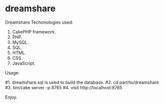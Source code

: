 # dreamshare
Dreamshare
Techonologies used:

1. CakePHP framework.
2. PHP.
3. MySQL.
4. SQL.
5. HTML.
6. CSS.
7. JavaScript.

Usage:

#1. dreamshare.sql is used to build the database.
#2. cd part/to/dreamshare
#3. bin/cake server -p 8765
#4. visit http://localhost:8765

Enjoy.
